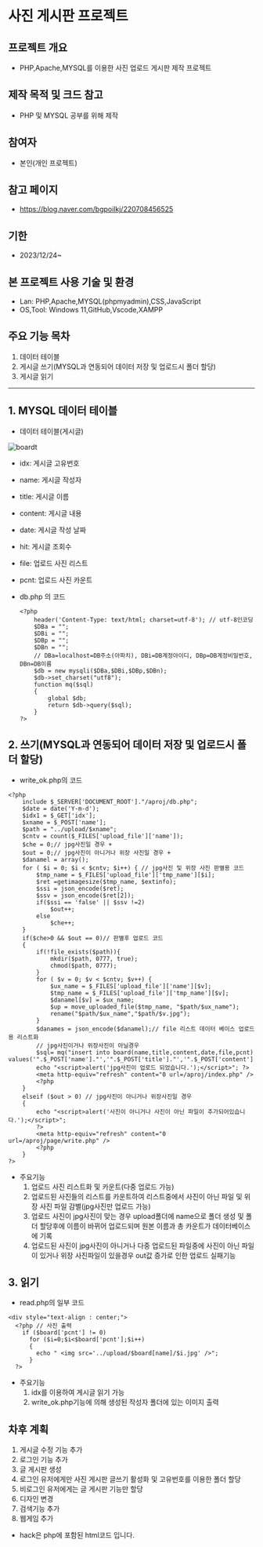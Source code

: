 # 사진 게시판 프로젝트
## 프로젝트 개요
* PHP,Apache,MYSQL를 이용한 사진 업로드 게시판 제작 프로젝트
## 제작 목적 및 크드 참고
* PHP 및 MYSQL 공부를 위해 제작
## 참여자
* 본인(개인 프로젝트)
## 참고 페이지
* https://blog.naver.com/bgpoilkj/220708456525
## 기한
* 2023/12/24~
## 본 프로젝트 사용 기술 및 환경
* Lan: PHP,Apache,MYSQL(phpmyadmin),CSS,JavaScript
* OS,Tool: Windows 11,GitHub,Vscode,XAMPP
## 주요 기능 목차
1. 데이터 테이블
2. 게시글 쓰기(MYSQL과 연동되어 데이터 저장 및 업로드시 폴더 할당)
3. 게시글 읽기
****
## 1. MYSQL 데이터 테이블
  * 데이터 테이블(게시글)

![boardt](https://github.com/KSL78/PHPboard/assets/53367924/12e1247c-b36c-4785-9d37-70ecaca090cd)

  * idx: 게시글 고유번호
  * name: 게시글 작성자
  * title: 게시글 이름
  * content: 게시글 내용
  * date: 게시글 작성 날짜
  * hit: 게시글 조회수
  * file: 업로드 사진 리스트
  * pcnt: 업로드 사진 카운트

  * db.php 의 코드

        <?php
	        header('Content-Type: text/html; charset=utf-8'); // utf-8인코딩
	        $DBa = "";
	        $DBi = "";
	        $DBp = "";
	        $DBn = "";
	        // DBa=localhost=DB주소(아파치), DBi=DB계정아이디, DBp=DB계정비밀번호, DBn=DB이름
	        $db = new mysqli($DBa,$DBi,$DBp,$DBn); 
	        $db->set_charset("utf8");
	        function mq($sql)
	        {
		        global $db;
		        return $db->query($sql);
	        }
        ?>

## 2. 쓰기(MYSQL과 연동되어 데이터 저장 및 업로드시 폴더 할당)
  * write_ok.php의 코드

```
<?php
    include $_SERVER['DOCUMENT_ROOT']."/aproj/db.php";
    $date = date('Y-m-d');
    $idx1 = $_GET['idx'];
    $xname = $_POST['name'];
    $path = "../upload/$xname";
    $cntv = count($_FILES['upload_file']['name']);
    $che = 0;// jpg사진일 경우 +
    $out = 0;// jpg사진이 아니거나 위장 사진일 경우 +
    $danamel = array();
    for ( $i = 0; $i < $cntv; $i++) { // jpg사진 및 위장 사진 판별용 코드
        $tmp_name = $_FILES['upload_file']['tmp_name'][$i];
        $ret =getimagesize($tmp_name, $extinfo);
        $ssi = json_encode($ret);
        $ssv = json_encode($ret[2]);
        if($ssi == 'false' || $ssv !=2)
            $out++;
        else
            $che++;
    }     
    if($che>0 && $out == 0)// 판별후 업로드 코드
    {
        if(!file_exists($path)){
            mkdir($path, 0777, true);
            chmod($path, 0777);
        }
        for ( $v = 0; $v < $cntv; $v++) {
            $ux_name = $_FILES['upload_file']['name'][$v];
            $tmp_name = $_FILES['upload_file']['tmp_name'][$v];
            $danamel[$v] = $ux_name;
            $up = move_uploaded_file($tmp_name, "$path/$ux_name");
            rename("$path/$ux_name","$path/$v.jpg");
        }
        $danames = json_encode($danamel);// file 리스트 데이터 베이스 업로드용 리스트화
        // jpg사진이거나 위장사진이 아닐경우
        $sql= mq("insert into board(name,title,content,date,file,pcnt) values('".$_POST['name']."','".$_POST['title']."','".$_POST['content']."','".$date."','".$danames."','".$cntv."')");
        echo "<script>alert('jpg사진이 업로드 되었습니다.');</script>"; ?>
        <meta http-equiv="refresh" content="0 url=/aproj/index.php" />
        <?php
    }
    elseif ($out > 0) // jpg사진이 아니거나 위장사진일 경우
    {
        echo "<script>alert('사진이 아니거나 사진이 아닌 파일이 추가되어있습니다.');</script>";
        ?>
        <meta http-equiv="refresh" content="0 url=/aproj/page/write.php" />
        <?php
    }
?>
```
  * 주요기능
    1. 업로드 사진 리스트화 및 카운트(다중 업로드 가능)
    2. 업로드된 사진들의 리스트를 카운트하여 리스트중에서 사진이 아닌 파일 및 위장 사진 파일 감별(jpg사진만 업로드 가능)
    3. 업로드 사진이 jpg사진이 맞는 경우 upload폴더에 name으로 폴더 생성 및 폴더 할당후에 이름이 바뀌어 업로드되며 원본 이름과 총 카운트가 데이터베이스에 기록
    4. 업로드된 사진이 jpg사진이 아니거나 다중 업로드된 파일중에 사진이 아닌 파일이 있거나 위장 사진파일이 있을경우 out값 증가로 인한 업로드 실패기능
## 3. 읽기
  * read.php의 일부 코드
```
<div style="text-align : center;">
  <?php // 사진 출력
    if ($board['pcnt'] != 0)
      for ($i=0;$i<$board['pcnt'];$i++)
      {
        echo " <img src='../upload/$board[name]/$i.jpg' />";
      }
  ?>
```
  * 주요기능
    1. idx를 이용하여 게시글 읽기 가능
    2. write_ok.php기능에 의해 생성된 작성자 폴더에 있는 이미지 출력
## 차후 계획
1. 게시글 수정 기능 추가
2. 로그인 기능 추가
3. 글 게시판 생성
4. 로그인 유저에게만 사진 게시판 글쓰기 활성화 및 고유번호를 이용한 폴더 할당
5. 비로그인 유저에게는 글 게시판 기능만 할당
6. 디자인 변경
7. 검색기능 추가
8. 웹게임 추가
* hack은 php에 포함된 html코드 입니다.

